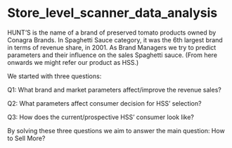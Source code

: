 # Store_level_scanner_data_analysis

HUNT’S is the name of a brand of preserved tomato products owned by Conagra Brands. In Spaghetti Sauce category, it was the 6th largest brand in terms of revenue share, in 2001. As Brand Managers we try to predict parameters and their influence on the sales Spaghetti sauce. (From here onwards we might refer our product as HSS.)

We started with three questions:

Q1: What brand and market parameters affect/improve the revenue sales?

Q2: What parameters affect consumer decision for HSS’ selection?

Q3: How does the current/prospective HSS’ consumer look like?

By solving these three questions we aim to answer the main question: How to Sell More?
